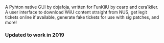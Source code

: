 ﻿A Pyhton native GUI by dojafoja, written for FunKiiU by cearp and cera1kiler. A user interface to download WiiU content straight from NUS, get legit tickets online if available, generate fake tickets for use with sig patches, and more!
### Updated to work in 2019